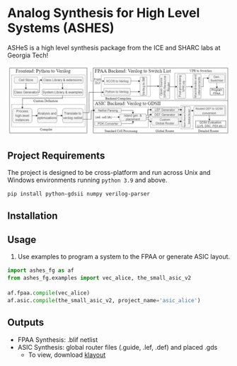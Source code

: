 # Analog Synthesis for High Level Systems (ASHES)

ASHeS is a high level synthesis package from the ICE and SHARC labs at Georgia Tech! 

![Architecture](figures/ashes_flow.jpg)

## Project Requirements
The project is designed to be cross-platform and run across Unix and Windows environments running `python 3.9` and above. 

```
pip install python-gdsii numpy verilog-parser
```

## Installation

## Usage

1. Use examples to program a system to the FPAA or generate ASIC layout.

```python
import ashes_fg as af
from ashes_fg.examples import vec_alice, the_small_asic_v2

af.fpaa.compile(vec_alice)
af.asic.compile(the_small_asic_v2, project_name='asic_alice')
```

## Outputs
- FPAA Synthesis: .blif netlist
- ASIC Synthesis: global router files (.guide, .lef, .def) and placed .gds
    - To view, download [klayout](https://www.klayout.de/)
